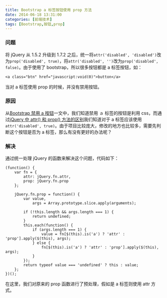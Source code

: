 ```yaml
---
title: Bootstrap a 标签按钮使用 prop 方法
date: 2014-06-18 13:31:00
categories: [前端技术]
tags: [Bootstrap,按钮,prop]
---
```


### 问题

将 jQuery 从 1.5.2 升级到 1.7.2 之后，统一将```attr('disabled', 'disabled')```改为```prop('disabled', true)```，将```attr('disabled', '')```改为```prop('disabled', false)```。由于使用了 bootstrap，所以很多按钮都是 a 标签按钮，如：

```
<a class="btn" href="javascript:void(0)">button</a>
```

当对 a 标签使用 prop 的时候，并没有禁用按钮。

### 原因

从[Bootstrap 禁用 a 按钮](http://wenzhixin.net.cn/2013/08/12/disable_link)一文中，我们知道禁用 ａ 标签的按钮是利用 css，而通过[jQuery 中 attr() 和 prop() 方法的区别](http://wenzhixin.net.cn/2013/05/24/jquery_attr_prop)我们知道对于 a 标签应该使用```attr('disabled', true)```。由于项目比较庞大，修改的地方也比较多，需要先判断这个按钮是否为 a 标签，那么有没有更好的办法呢？

### 解决

通过统一处理 jQuery 的函数来解决这个问题，代码如下：

```
(function() {
    var fn = {
        attr: jQuery.fn.attr,
        prop: jQuery.fn.prop
    };

    jQuery.fn.prop = function() {
        var value,
            args = Array.prototype.slice.apply(arguments);

        if (!this.length && args.length === 1) {
            return undefined;
        }
        this.each(function() {
            if (args.length === 1) {
                value = fn[$(this).is('a') ? 'attr' : 'prop'].apply($(this), args);
            } else {
                fn[$(this).is('a') ? 'attr' : 'prop'].apply($(this), args);
            }
        });
        return typeof value === 'undefined' ? this : value;
    };
})();
```

在这里，我们对原来的 prop 函数进行了预处理，假如是 a 标签则使用 attr 方式。

